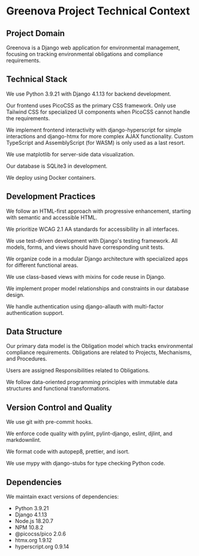 # Greenova Project Technical Context

## Project Domain

Greenova is a Django web application for environmental management, focusing on
tracking environmental obligations and compliance requirements.

## Technical Stack

We use Python 3.9.21 with Django 4.1.13 for backend development.

Our frontend uses PicoCSS as the primary CSS framework. Only use Tailwind CSS
for specialized UI components when PicoCSS cannot handle the requirements.

We implement frontend interactivity with django-hyperscript for simple
interactions and django-htmx for more complex AJAX functionality. Custom
TypeScript and AssemblyScript (for WASM) is only used as a last resort.

We use matplotlib for server-side data visualization.

Our database is SQLite3 in development.

We deploy using Docker containers.

## Development Practices

We follow an HTML-first approach with progressive enhancement, starting with
semantic and accessible HTML.

We prioritize WCAG 2.1 AA standards for accessibility in all interfaces.

We use test-driven development with Django's testing framework. All models,
forms, and views should have corresponding unit tests.

We organize code in a modular Django architecture with specialized apps for
different functional areas.

We use class-based views with mixins for code reuse in Django.

We implement proper model relationships and constraints in our database design.

We handle authentication using django-allauth with multi-factor authentication
support.

## Data Structure

Our primary data model is the Obligation model which tracks environmental
compliance requirements. Obligations are related to Projects, Mechanisms, and
Procedures.

Users are assigned Responsibilities related to Obligations.

We follow data-oriented programming principles with immutable data structures
and functional transformations.

## Version Control and Quality

We use git with pre-commit hooks.

We enforce code quality with pylint, pylint-django, eslint, djlint, and
markdownlint.

We format code with autopep8, prettier, and isort.

We use mypy with django-stubs for type checking Python code.

## Dependencies

We maintain exact versions of dependencies:

- Python 3.9.21
- Django 4.1.13
- Node.js 18.20.7
- NPM 10.8.2
- @picocss/pico 2.0.6
- htmx.org 1.9.12
- hyperscript.org 0.9.14
